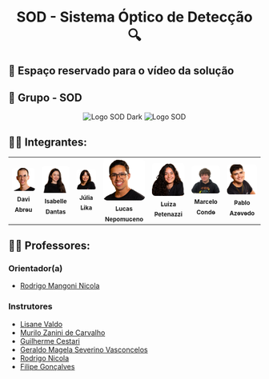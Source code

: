<div align="center">

# SOD - Sistema Óptico de Detecção 🔍

</div>

## 🎥 Espaço reservado para o vídeo da solução

## 👥 Grupo - SOD
<p align="center">
  <img src="img/logo_dark_mode.png#gh-dark-mode-only" alt="Logo SOD Dark" width="300">
  <img src="img/logo.png#gh-light-mode-only" alt="Logo SOD" width="300">
</p>

## 👨‍🎓 Integrantes: 
<div align="center">
  <table>
    <tr>
      <td align="center">
        <a href="https://www.linkedin.com/in/davi-abreu-da-silveira/">
          <img src="docs/static/img/Davi.png" style="border-radius: 10%; width: 150px;" alt="Davi Abreu"/><br>
          <sub><b>Davi Abreu</b></sub>
        </a>
      </td>
      <td align="center">
        <a href="https://www.linkedin.com/in/iisabelledantas/">
          <img src="docs/static/img/Isa.png" style="border-radius: 10%; width: 150px;" alt="Isabelle Dantas"/><br>
          <sub><b>Isabelle Dantas</b></sub>
        </a>
      </td>
      <td align="center">
        <a href="https://www.linkedin.com/in/julia-lika-ishikawa">
          <img src="docs/static/img/Lika.png" style="border-radius: 10%; width: 150px;" alt="Júlia Lika"/><br>
          <sub><b>Júlia Lika</b></sub>
        </a>
      </td>
      <td align="center">
        <a href="https://www.linkedin.com/in/lucas-nepomuceno-ismart/">
          <img src="docs/static/img/Lucas.png" style="border-radius: 10%; width: 150px;" alt="Lucas Nepomuceno"/><br>
          <sub><b>Lucas Nepomuceno</b></sub>
        </a>
      </td>
      <td align="center">
        <a href="https://www.linkedin.com/in/luizapetenazzi">
          <img src="docs/static/img/Luiza.png" style="border-radius: 10%; width: 150px;" alt="Luiza Petenazzi"/><br>
          <sub><b>Luiza Petenazzi</b></sub>
        </a>
      </td>
      <td align="center">
        <a href="https://www.linkedin.com/in/marcelo-c-3257702bb/">
          <img src="docs/static/img/Marcelo.png" style="border-radius: 10%; width: 150px;" alt="Marcelo Conde"/><br>
          <sub><b>Marcelo Conde</b></sub>
        </a>
      </td>
      <td align="center">
        <a href="https://www.linkedin.com/in/pabloazevedo/">
          <img src="docs/static/img/Pablo.png" style="border-radius: 10%; width: 150px;" alt="Pablo Azevedo"/><br>
          <sub><b>Pablo Azevedo</b></sub>
        </a>
      </td>
    </tr>
  </table>
</div>

## 👩‍🏫 Professores:

### Orientador(a) 
- [Rodrigo Mangoni Nicola](https://www.linkedin.com/in/rodrigo-mangoni-nicola-537027158/)

### Instrutores
- [Lisane Valdo](https://www.linkedin.com/in/lisane-valdo/)
- [Murilo Zanini de Carvalho](https://www.linkedin.com/in/murilo-zanini-de-carvalho-0980415b/)
- [Guilherme Cestari](https://www.linkedin.com/in/gui-cestari/)
- [Geraldo Magela Severino Vasconcelos](https://www.linkedin.com/in/geraldo-magela-severino-vasconcelos-22b1b220/)
- [Rodrigo Nicola](https://www.linkedin.com/in/rodrigo-mangoni-nicola-537027158/)
- [Filipe Gonçalves](https://www.linkedin.com/in/filipe-gon%C3%A7alves-08a55015b/)

